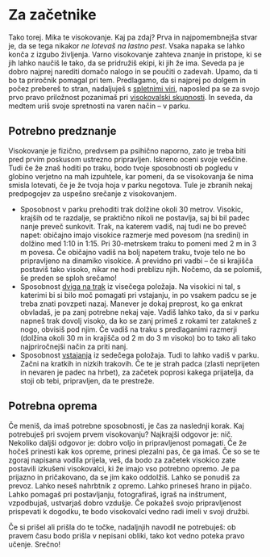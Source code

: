 # Za začetnike

Tako torej. Mika te visokovanje. Kaj pa zdaj? Prva in najpomembnejša stvar je, da se tega nikakor _ne lotevaš na lastno pest_. Vsaka napaka se lahko konča z izgubo življenja. Varno visokovanje zahteva znanje in pristope, ki se jih lahko naučiš le tako, da se pridružiš ekipi, ki jih že ima. Seveda pa je dobro najprej narediti domačo nalogo in se poučiti o zadevah. Upamo, da ti bo ta priročnik pomagal pri tem. Predlagamo, da si najprej po dolgem in počez prebereš to stran, nadaljuješ s [spletnimi viri](spletni-viri), naposled pa se za svojo prvo pravo priložnost pozanimaš pri [visokovalski skupnosti](skupnost). In seveda, da medtem uriš svoje spretnosti na varen način – v parku.

## Potrebno predznanje

Visokovanje je fizično, predvsem pa psihično naporno, zato je treba biti pred prvim poskusom ustrezno pripravljen. Iskreno oceni svoje veščine. Tudi če že znaš hoditi po traku, bodo tvoje sposobnosti ob pogledu v globino verjetno na mah izpuhtele, kar pomeni, da se visokovanja še nima smisla lotevati, če je že tvoja hoja v parku negotova. Tule je zbranih nekaj predpogojev za uspešno srečanje z visokovanjem.

* Sposobnost v parku prehoditi trak dolžine okoli 30 metrov. Visokic, krajših od te razdalje, se praktično nikoli ne postavlja, saj bi bil padec nanje preveč sunkovit. Trak, na katerem vadiš, naj tudi ne bo preveč napet: običajno imajo visokice razmerje med povesom (na sredini) in dolžino med 1:10 in 1:15. Pri 30-metrskem traku to pomeni med 2 m in 3 m povesa. Če običajno vadiš na bolj napetem traku, tvoje telo ne bo pripravljeno na dinamiko visokice. A previdno pri vadbi – če si krajišča postaviš tako visoko, nikar ne hodi preblizu njih. Nočemo, da se polomiš, še preden se sploh srečamo!
* Sposobnost [dviga na trak](dvig-na-trak) iz visečega položaja. Na visokici ni tal, s katerimi bi si bilo moč pomagati pri vstajanju, in po vsakem padcu se je treba znati povzpeti nazaj. Manever je dokaj preprost, ko ga enkrat obvladaš, je pa zanj potrebne nekaj vaje. Vadiš lahko tako, da si v parku napneš trak dovolj visoko, da ko se zanj primeš z rokami ter zatakneš z nogo, obvisiš pod njim. Če vadiš na traku s predlaganimi razmerji (dolžina okoli 30 m in krajišča od 2 m do 3 m visoko) bo to tako ali tako najpriročnejši način za priti nanj.
* Sposobnost [vstajanja](vstajanje) iz sedečega položaja. Tudi to lahko vadiš v parku. Začni na kratkih in nizkih trakovih. Če te je strah padca (zlasti neprijeten in nevaren je padec na hrbet), za začetek poprosi kakega prijatelja, da stoji ob tebi, pripravljen, da te prestreže.

## Potrebna oprema

Če meniš, da imaš potrebne sposobnosti, je čas za naslednji korak. Kaj potrebuješ pri svojem prvem visokovanju? Najkrajši odgovor je: nič. Nekoliko daljši odgovor je: dobro voljo in pripravljenost pomagati. Če že hočeš prinesti kak kos opreme, prinesi plezalni pas, če ga imaš. Če so se te zgoraj napisana vodila prijela, veš, da bodo za začetek visokico zate postavili izkušeni visokovalci, ki že imajo vso potrebno opremo. Je pa prijazno in pričakovano, da se jim kako oddolžiš. Lahko se ponudiš za prevoz. Lahko neseš nahrbtnik z opremo. Lahko prineseš hrano in pijačo. Lahko pomagaš pri postavljanju, fotografiraš, igraš na inštrument, vzpodbujaš, ustvarjaš dobro vzdušje. Če pokažeš svojo pripravljenost prispevati k dogodku, te bodo visokovalci vedno radi imeli v svoji družbi.

Če si prišel ali prišla do te točke, nadaljnjih navodil ne potrebuješ: ob pravem času bodo prišla v nepisani obliki, tako kot vedno poteka pravo učenje. Srečno!
